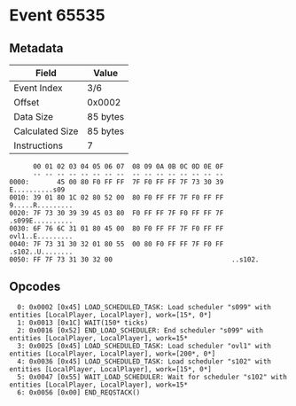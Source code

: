 # Event 65535

## Metadata

| Field           | Value    |
|-----------------|----------|
| Event Index     | 3/6      |
| Offset          | 0x0002   |
| Data Size       | 85 bytes |
| Calculated Size | 85 bytes |
| Instructions    | 7        |

```
      00 01 02 03 04 05 06 07  08 09 0A 0B 0C 0D 0E 0F
      -- -- -- -- -- -- -- --  -- -- -- -- -- -- -- --
0000:       45 00 80 F0 FF FF  7F F0 FF FF 7F 73 30 39    E..........s09
0010: 39 01 80 1C 02 80 52 00  80 F0 FF FF 7F F0 FF FF  9.....R.........
0020: 7F 73 30 39 39 45 03 80  F0 FF FF 7F F0 FF FF 7F  .s099E..........
0030: 6F 76 6C 31 01 80 45 00  80 F0 FF FF 7F F0 FF FF  ovl1..E.........
0040: 7F 73 31 30 32 01 80 55  00 80 F0 FF FF 7F F0 FF  .s102..U........
0050: FF 7F 73 31 30 32 00                              ..s102.         
```

## Opcodes

```
  0: 0x0002 [0x45] LOAD_SCHEDULED_TASK: Load scheduler "s099" with entities [LocalPlayer, LocalPlayer], work=[15*, 0*]
  1: 0x0013 [0x1C] WAIT(150* ticks)
  2: 0x0016 [0x52] END_LOAD_SCHEDULER: End scheduler "s099" with entities [LocalPlayer, LocalPlayer], work=15*
  3: 0x0025 [0x45] LOAD_SCHEDULED_TASK: Load scheduler "ovl1" with entities [LocalPlayer, LocalPlayer], work=[200*, 0*]
  4: 0x0036 [0x45] LOAD_SCHEDULED_TASK: Load scheduler "s102" with entities [LocalPlayer, LocalPlayer], work=[15*, 0*]
  5: 0x0047 [0x55] WAIT_LOAD_SCHEDULER: Wait for scheduler "s102" with entities [LocalPlayer, LocalPlayer], work=15*
  6: 0x0056 [0x00] END_REQSTACK()
```
